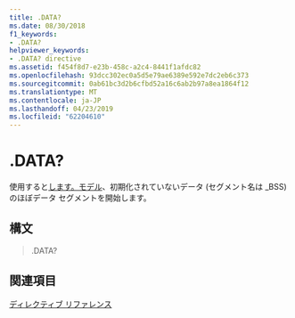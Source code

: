 ```yaml
---
title: .DATA?
ms.date: 08/30/2018
f1_keywords:
- .DATA?
helpviewer_keywords:
- .DATA? directive
ms.assetid: f454f8d7-e23b-458c-a2c4-8441f1afdc82
ms.openlocfilehash: 93dcc302ec0a5d5e79ae6389e592e7dc2eb6c373
ms.sourcegitcommit: 0ab61bc3d2b6cfbd52a16c6ab2b97a8ea1864f12
ms.translationtype: MT
ms.contentlocale: ja-JP
ms.lasthandoff: 04/23/2019
ms.locfileid: "62204610"
---
```

# <a name="data"></a>.DATA?

使用すると[します。モデル](../../assembler/masm/dot-model.md)、初期化されていないデータ (セグメント名は _BSS) のほぼデータ セグメントを開始します。

## <a name="syntax"></a>構文

> .DATA?

## <a name="see-also"></a>関連項目

[ディレクティブ リファレンス](../../assembler/masm/directives-reference.md)<br/>